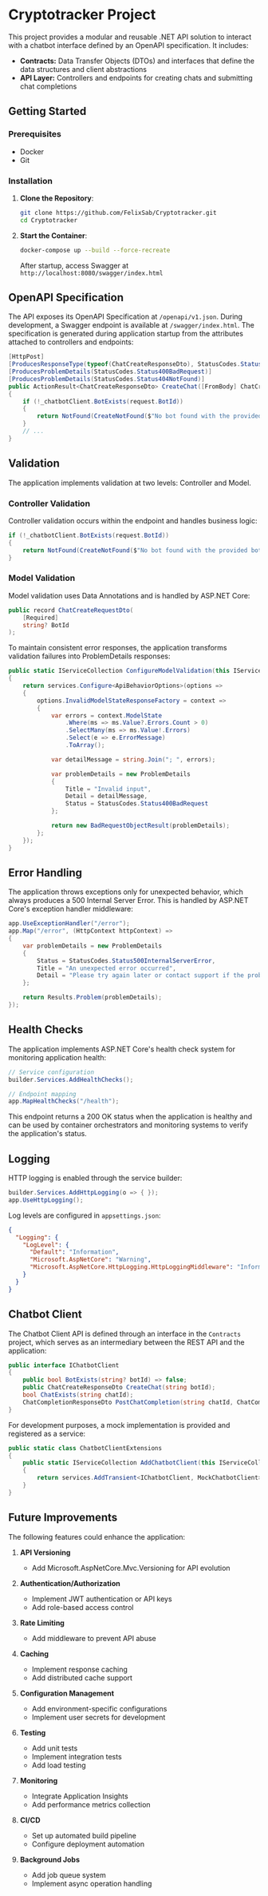 # Cryptotracker Project

This project provides a modular and reusable .NET API solution to interact with a chatbot interface defined by an OpenAPI specification. It includes:

- **Contracts:** Data Transfer Objects (DTOs) and interfaces that define the data structures and client abstractions
- **API Layer:** Controllers and endpoints for creating chats and submitting chat completions

## Getting Started

### Prerequisites
- Docker
- Git

### Installation

1. **Clone the Repository**:
   ```bash
   git clone https://github.com/FelixSab/Cryptotracker.git
   cd Cryptotracker
   ```

2. **Start the Container**:
   ```bash
   docker-compose up --build --force-recreate
   ```
   After startup, access Swagger at `http://localhost:8080/swagger/index.html`

## OpenAPI Specification

The API exposes its OpenAPI Specification at `/openapi/v1.json`. During development, a Swagger endpoint is available at `/swagger/index.html`. The specification is generated during application startup from the attributes attached to controllers and endpoints:

```csharp
[HttpPost]
[ProducesResponseType(typeof(ChatCreateResponseDto), StatusCodes.Status200OK)]
[ProducesProblemDetails(StatusCodes.Status400BadRequest)]
[ProducesProblemDetails(StatusCodes.Status404NotFound)]
public ActionResult<ChatCreateResponseDto> CreateChat([FromBody] ChatCreateRequestDto request)
{
    if (!_chatbotClient.BotExists(request.BotId))
    {
        return NotFound(CreateNotFound($"No bot found with the provided botId: {request.BotId}"));
    }
    // ...
}
```

## Validation

The application implements validation at two levels: Controller and Model.

### Controller Validation
Controller validation occurs within the endpoint and handles business logic:
```csharp
if (!_chatbotClient.BotExists(request.BotId))
{
    return NotFound(CreateNotFound($"No bot found with the provided botId: {request.BotId}"));
}
```

### Model Validation
Model validation uses Data Annotations and is handled by ASP.NET Core:
```csharp
public record ChatCreateRequestDto(
    [Required]
    string? BotId
);
```

To maintain consistent error responses, the application transforms validation failures into ProblemDetails responses:
```csharp
public static IServiceCollection ConfigureModelValidation(this IServiceCollection services)
{
    return services.Configure<ApiBehaviorOptions>(options =>
    {
        options.InvalidModelStateResponseFactory = context =>
        {
            var errors = context.ModelState
                .Where(ms => ms.Value?.Errors.Count > 0)
                .SelectMany(ms => ms.Value!.Errors)
                .Select(e => e.ErrorMessage)
                .ToArray();

            var detailMessage = string.Join("; ", errors);

            var problemDetails = new ProblemDetails
            {
                Title = "Invalid input",
                Detail = detailMessage,
                Status = StatusCodes.Status400BadRequest
            };

            return new BadRequestObjectResult(problemDetails);
        };
    });
}
```

## Error Handling

The application throws exceptions only for unexpected behavior, which always produces a 500 Internal Server Error. This is handled by ASP.NET Core's exception handler middleware:

```csharp
app.UseExceptionHandler("/error");
app.Map("/error", (HttpContext httpContext) =>
{
    var problemDetails = new ProblemDetails
    {
        Status = StatusCodes.Status500InternalServerError,
        Title = "An unexpected error occurred",
        Detail = "Please try again later or contact support if the problem persists."
    };

    return Results.Problem(problemDetails);
});
```

## Health Checks

The application implements ASP.NET Core's health check system for monitoring application health:

```csharp
// Service configuration
builder.Services.AddHealthChecks();

// Endpoint mapping
app.MapHealthChecks("/health");
```

This endpoint returns a 200 OK status when the application is healthy and can be used by container orchestrators and monitoring systems to verify the application's status.

## Logging

HTTP logging is enabled through the service builder:
```csharp
builder.Services.AddHttpLogging(o => { });
app.UseHttpLogging();
```

Log levels are configured in `appsettings.json`:
```json
{
  "Logging": {
    "LogLevel": {
      "Default": "Information",
      "Microsoft.AspNetCore": "Warning",
      "Microsoft.AspNetCore.HttpLogging.HttpLoggingMiddleware": "Information"
    }
  }
}
```

## Chatbot Client

The Chatbot Client API is defined through an interface in the `Contracts` project, which serves as an intermediary between the REST API and the application:

```csharp
public interface IChatbotClient
{
    public bool BotExists(string? botId) => false;
    public ChatCreateResponseDto CreateChat(string botId);
    bool ChatExists(string chatId);
    ChatCompletionResponseDto PostChatCompletion(string chatId, ChatCompletionRequestDto request);
}
```

For development purposes, a mock implementation is provided and registered as a service:
```csharp
public static class ChatbotClientExtensions
{
    public static IServiceCollection AddChatbotClient(this IServiceCollection services)
    {
        return services.AddTransient<IChatbotClient, MockChatbotClient>();
    }
}
```

## Future Improvements

The following features could enhance the application:

1. **API Versioning**
   - Add Microsoft.AspNetCore.Mvc.Versioning for API evolution

2. **Authentication/Authorization**
   - Implement JWT authentication or API keys
   - Add role-based access control

3. **Rate Limiting**
   - Add middleware to prevent API abuse

4. **Caching**
   - Implement response caching
   - Add distributed cache support

5. **Configuration Management**
   - Add environment-specific configurations
   - Implement user secrets for development

6. **Testing**
   - Add unit tests
   - Implement integration tests
   - Add load testing

7. **Monitoring**
   - Integrate Application Insights
   - Add performance metrics collection

8. **CI/CD**
   - Set up automated build pipeline
   - Configure deployment automation

10. **Background Jobs**
    - Add job queue system
    - Implement async operation handling
